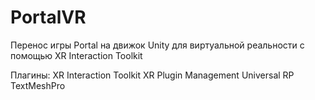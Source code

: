 # PortalVR
Перенос игры Portal на движок Unity для виртуальной реальности с помощью XR Interaction Toolkit

Плагины:
XR Interaction Toolkit
XR Plugin Management
Universal RP
TextMeshPro
